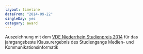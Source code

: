 ```yaml
---
layout: timeline
dateFrom: "2014-09-22"
singleDay: yes
category: award
---
```

Auszeichnung mit dem <a href="https://www.vde-niederrhein.de/de/ueber-uns/preise-ehrungen/vde-studenpreis/vde-studienpreis-2014" target="_blank">VDE Niederrhein Studienpreis 2014</a> für das jahrgangsbeste Klausurergebnis des Studiengangs Medien- und Kommunikationsinformatik
